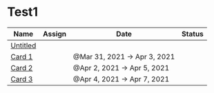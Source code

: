 Test1
=====

<table><thead><tr class="header"><th>Name</th><th>Assign</th><th>Date</th><th>Status</th></tr></thead><tbody><tr class="odd"><td><a href="Test1%206b95d0bc5afe40049f1e8c2060b4a853/Untitled%201698e8b5db1040858416dc64e93115f1.html">Untitled</a></td><td></td><td></td><td></td></tr><tr class="even"><td><a href="Test1%206b95d0bc5afe40049f1e8c2060b4a853/Card%201%205a56c7ae6616412facfbf056fe2f2827.html">Card 1</a></td><td></td><td>@Mar 31, 2021 → Apr 3, 2021</td><td></td></tr><tr class="odd"><td><a href="Test1%206b95d0bc5afe40049f1e8c2060b4a853/Card%202%202c9735bbaa304cdabd123d46d1cc20b2.html">Card 2</a></td><td></td><td>@Apr 2, 2021 → Apr 5, 2021</td><td></td></tr><tr class="even"><td><a href="Test1%206b95d0bc5afe40049f1e8c2060b4a853/Card%203%20bf0c47234a85491c9375b381fc32ef88.html">Card 3</a></td><td></td><td>@Apr 4, 2021 → Apr 7, 2021</td><td></td></tr></tbody></table>
